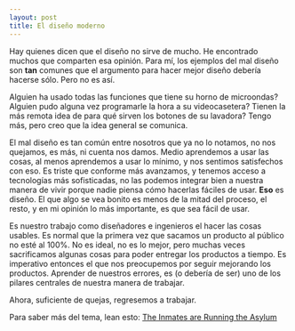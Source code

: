 ```yaml
---
layout: post
title: El diseño moderno
---
```


Hay quienes dicen que el diseño no sirve de mucho. He encontrado muchos que comparten esa opinión. Para mí, los ejemplos del mal diseño son **tan** comunes que el argumento para hacer mejor diseño debería hacerse sólo. Pero no es así.

Alguien ha usado todas las funciones que tiene su horno de microondas? Alguien pudo alguna vez programarle la hora a su videocasetera? Tienen la más remota idea de para qué sirven los botones de su lavadora? Tengo más, pero creo que la idea general se comunica.

El mal diseño es tan común entre nosotros que ya no lo notamos, no nos quejamos, es más, ni cuenta nos damos. Medio aprendemos a usar las cosas, al menos aprendemos a usar lo mínimo, y nos sentimos satisfechos con eso. Es triste que conforme más avanzamos, y tenemos acceso a tecnologías más sofisticadas, no las podemos integrar bien a nuestra manera de vivir porque nadie piensa cómo hacerlas fáciles de usar. **Eso** es diseño. El que algo se vea bonito es menos de la mitad del proceso, el resto, y en mi opinión lo más importante, es que sea fácil de usar.

Es nuestro trabajo como diseñadores e ingenieros el hacer las cosas usables. Es normal que la primera vez que sacamos un producto al público no esté al 100%. No es ideal, no es lo mejor, pero muchas veces sacrificamos algunas cosas para poder entregar los productos a tiempo. Es imperativo entonces el que nos preocupemos por seguir mejorando los productos. Aprender de nuestros errores, es (o debería de ser) uno de los pilares centrales de nuestra manera de trabajar.

Ahora, suficiente de quejas, regresemos a trabajar.

Para saber más del tema, lean esto: [The Inmates are Running the Asylum](http://www.amazon.com/The-Inmates-Are-Running-Asylum/dp/0672316498)
